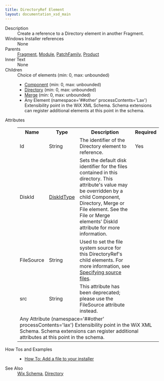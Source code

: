 ```yaml
---
title: DirectoryRef Element
layout: documentation_xsd_main
---
```

<dl>
  <dt>Description</dt>
  <dd>Create a reference to a Directory element in another Fragment.</dd>
  <dt>Windows Installer references</dt>
  <dd>None</dd>
  <dt>Parents</dt>
  <dd>
    <a href="../fragment/">Fragment</a>, <a href="../module/">Module</a>, <a href="../patchfamily/">PatchFamily</a>, <a href="../product/">Product</a></dd>
  <dt>Inner Text</dt>
  <dd>None</dd>
  <dt>Children</dt>
  <dd>Choice of elements (min: 0, max: unbounded)<ul><li><a href="../component/">Component</a> (min: 0, max: unbounded)</li><li><a href="../directory/">Directory</a> (min: 0, max: unbounded)</li><li><a href="../merge/">Merge</a> (min: 0, max: unbounded)</li><li><span class="extension">Any Element (namespace='##other' processContents='Lax')                          Extensibility point in the WiX XML Schema.  Schema extensions can register additional                         elements at this point in the schema.                     </span></li></ul></dd>
  <dt>Attributes</dt>
  <dd>
    <table cellspacing="0" cellpadding="0" class="schema">
      <tr>
        <th width="15%">Name</th>
        <th width="15%">Type</th>
        <th width="65%">Description</th>
        <th width="15%">Required</th>
      </tr>
      <tr>
        <td>Id</td>
        <td>String</td>
        <td>The identifier of the Directory element to reference.</td>
        <td>Yes</td>
      </tr>
      <tr>
        <td>DiskId</td>
        <td><a href="../simple_type_diskidtype/">DiskIdType</a></td>
        <td>                         Sets the default disk identifier for the files contained in this directory.                         This attribute's value may be overridden by a child Component, Directory,                         Merge or File element. See the File or Merge elements' DiskId attribute for                         more information.                     </td>
        <td>&nbsp;</td>
      </tr>
      <tr>
        <td>FileSource</td>
        <td>String</td>
        <td>Used to set the file system source for this DirectoryRef's child elements. For more information, see <a href="../../../howtos/general/specifying_source_files">Specifying source files</a>.</td>
        <td>&nbsp;</td>
      </tr>
      <tr>
        <td>src</td>
        <td>String</td>
        <td>This attribute has been deprecated; please use the FileSource attribute instead.</td>
        <td>&nbsp;</td>
      </tr>
      <tr>
        <td colspan="4">
          <span class="extension">Any Attribute (namespace='##other' processContents='lax')                      Extensibility point in the WiX XML Schema.  Schema extensions can register additional                     attributes at this point in the schema.                 </span>
        </td>
      </tr>
    </table>
  </dd>
  <dt>How Tos and Examples</dt>
  <dd>
    <ul>
      <li>
        <a href="../../../howtos/files_and_registry/add_a_file">How To: Add a file to your installer</a>
      </li>
    </ul>
  </dd>
  <dt>See Also</dt>
  <dd>
    <a href="../">Wix Schema</a>, <a href="../directory/">Directory</a></dd>
</dl>
